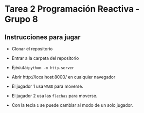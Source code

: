 # Tarea 2 Programación Reactiva - Grupo 8
## Instrucciones para jugar
- Clonar el repositorio
- Entrar a la carpeta del repositorio
- Ejecutar`python -m http.server`
- Abrir http://localhost:8000/ en cualquier navegador

- El jugador 1 usa `WASD` para moverse.
- El jugador 2 usa las `flechas` para moverse.
- Con la tecla `1` se puede cambiar al modo de un solo jugador.
